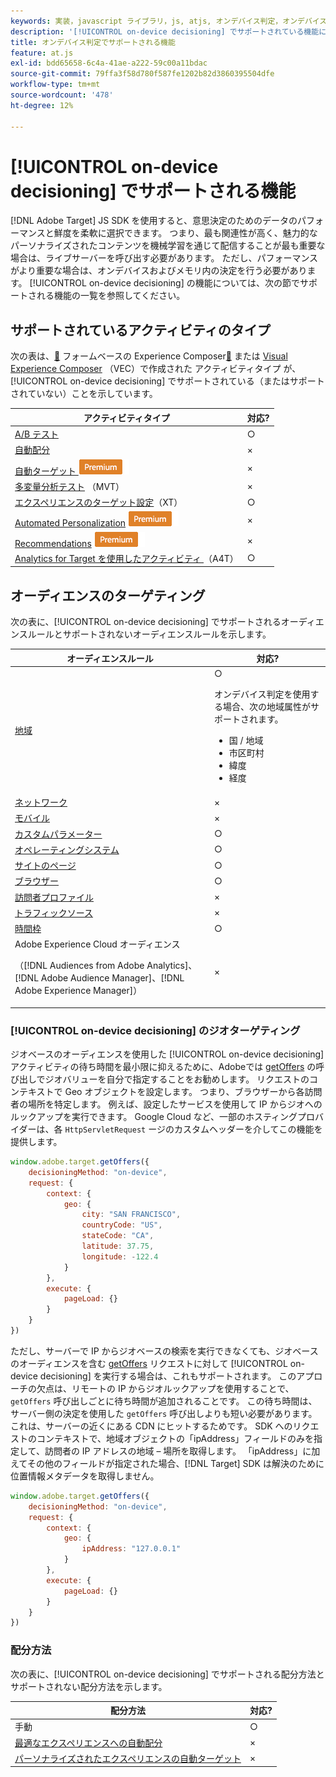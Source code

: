 ```yaml
---
keywords: 実装，javascript ライブラリ，js, atjs, オンデバイス判定，オンデバイス判定，サポートされる機能，$8
description: '[!UICONTROL on-device decisioning] でサポートされている機能について説明します。'
title: オンデバイス判定でサポートされる機能
feature: at.js
exl-id: bdd65658-6c4a-41ae-a222-59c00a11bdac
source-git-commit: 79ffa3f58d780f587fe1202b82d3860395504dfe
workflow-type: tm+mt
source-wordcount: '478'
ht-degree: 12%

---
```


# [!UICONTROL on-device decisioning] でサポートされる機能

[!DNL Adobe Target] JS SDK を使用すると、意思決定のためのデータのパフォーマンスと鮮度を柔軟に選択できます。 つまり、最も関連性が高く、魅力的なパーソナライズされたコンテンツを機械学習を通じて配信することが最も重要な場合は、ライブサーバーを呼び出す必要があります。 ただし、パフォーマンスがより重要な場合は、オンデバイスおよびメモリ内の決定を行う必要があります。 [!UICONTROL on-device decisioning] の機能については、次の節でサポートされる機能の一覧を参照してください。

## サポートされているアクティビティのタイプ

次の表は、[&#128279;](https://experienceleague.adobe.com/docs/target/using/experiences/vec/visual-experience-composer.html?lang=ja) フォームベースの Experience Composer[&#128279;](https://experienceleague.adobe.com/docs/target/using/activities/target-activities-guide.html?lang=ja) または [Visual Experience Composer](https://experienceleague.adobe.com/docs/target/using/experiences/form-experience-composer.html?lang=ja) （VEC）で作成された  アクティビティタイプ  が、[!UICONTROL on-device decisioning] でサポートされている（またはサポートされていない）ことを示しています。

| アクティビティタイプ | 対応? |
| --- | --- |
| [A/B テスト](https://experienceleague.adobe.com/docs/target/using/activities/abtest/test-ab.html?lang=ja) | ○ |
| [自動配分](https://experienceleague.adobe.com/docs/target/using/activities/auto-allocate/automated-traffic-allocation.html?lang=ja) | × |
| [ 自動ターゲット ](https://experienceleague.adobe.com/docs/target/using/activities/auto-target/auto-target-to-optimize.html?lang=ja)![Premium](../../../assets/premium.png) | × |
| [多変量分析テスト](https://experienceleague.adobe.com/docs/target/using/activities/multivariate-test/multivariate-testing.html?lang=ja) （MVT） | × |
| [エクスペリエンスのターゲット設定](https://experienceleague.adobe.com/docs/target/using/activities/experience-targeting/experience-target.html?lang=ja)（XT） | ○ |
| [Automated Personalization](https://experienceleague.adobe.com/docs/target/using/activities/automated-personalization/automated-personalization.html?lang=ja) ![Premium](../../../assets/premium.png) | × |
| [Recommendations](https://experienceleague.adobe.com/docs/target/using/recommendations/recommendations.html?lang=ja) ![Premium](../../../assets/premium.png) | × |
| [Analytics for Target を使用したアクティビティ ](https://experienceleague.adobe.com/docs/target/using/integrate/a4t/a4t.html?lang=ja&) （A4T） | ○ |

## オーディエンスのターゲティング

次の表に、[!UICONTROL on-device decisioning] でサポートされるオーディエンスルールとサポートされないオーディエンスルールを示します。

| オーディエンスルール | 対応? |
| --- | --- |
| [地域](https://experienceleague.adobe.com/docs/target/using/audiences/create-audiences/categories-audiences/geo.html?lang=ja) | ○<P>オンデバイス判定を使用する場合、次の地域属性がサポートされます。<ul><li>国 / 地域</li><li>市区町村</li><li>緯度</li><li>経度</li></ul> |
| [ネットワーク](https://experienceleague.adobe.com/docs/target/using/audiences/create-audiences/categories-audiences/network.html?lang=ja) | × |
| [モバイル](https://experienceleague.adobe.com/docs/target/using/audiences/create-audiences/categories-audiences/mobile.html?lang=ja) | × |
| [カスタムパラメーター](https://experienceleague.adobe.com/docs/target/using/audiences/create-audiences/categories-audiences/custom-parameters.html?lang=ja) | ○ |
| [オペレーティングシステム](https://experienceleague.adobe.com/docs/target/using/audiences/create-audiences/categories-audiences/operating-system.html?lang=ja) | ○ |
| [サイトのページ](https://experienceleague.adobe.com/docs/target/using/audiences/create-audiences/categories-audiences/site-pages.html?lang=ja) | ○ |
| [ブラウザー](https://experienceleague.adobe.com/docs/target/using/audiences/create-audiences/categories-audiences/browser.html?lang=ja) | ○ |
| [訪問者プロファイル](https://experienceleague.adobe.com/docs/target/using/audiences/create-audiences/categories-audiences/visitor-profile.html?lang=ja) | × |
| [トラフィックソース](https://experienceleague.adobe.com/docs/target/using/audiences/create-audiences/categories-audiences/traffic-sources.html?lang=ja) | × |
| [時間枠](https://experienceleague.adobe.com/docs/target/using/audiences/create-audiences/categories-audiences/time-frame.html?lang=ja) | ○ |
| Adobe Experience Cloud オーディエンス<P>（[!DNL Audiences from Adobe Analytics]、[!DNL Adobe Audience Manager]、[!DNL Adobe Experience Manager]） | × |

### [!UICONTROL on-device decisioning] のジオターゲティング

ジオベースのオーディエンスを使用した [!UICONTROL on-device decisioning] アクティビティの待ち時間を最小限に抑えるために、Adobeでは [getOffers](/help/dev/implement/client-side/atjs/atjs-functions/adobe-target-getoffers-atjs-2.md) の呼び出しでジオバリューを自分で指定することをお勧めします。 リクエストのコンテキストで Geo オブジェクトを設定します。 つまり、ブラウザーから各訪問者の場所を特定します。 例えば、設定したサービスを使用して IP からジオへのルックアップを実行できます。 Google Cloud など、一部のホスティングプロバイダーは、各 `HttpServletRequest` ージのカスタムヘッダーを介してこの機能を提供します。

```javascript {line-numbers="true"}
window.adobe.target.getOffers({ 
    decisioningMethod: "on-device", 
    request: { 
        context: { 
            geo: { 
                city: "SAN FRANCISCO", 
                countryCode: "US", 
                stateCode: "CA", 
                latitude: 37.75, 
                longitude: -122.4 
            } 
        }, 
        execute: { 
            pageLoad: {} 
        } 
    } 
})
```

ただし、サーバーで IP からジオベースの検索を実行できなくても、ジオベースのオーディエンスを含む [getOffers](/help/dev/implement/client-side/atjs/atjs-functions/adobe-target-getoffers-atjs-2.md) リクエストに対して [!UICONTROL on-device decisioning] を実行する場合は、これもサポートされます。 このアプローチの欠点は、リモートの IP からジオルックアップを使用することで、`getOffers` 呼び出しごとに待ち時間が追加されることです。 この待ち時間は、サーバー側の決定を使用した `getOffers` 呼び出しよりも短い必要があります。これは、サーバーの近くにある CDN にヒットするためです。 SDK へのリクエストのコンテキストで、地域オブジェクトの「ipAddress」フィールドのみを指定して、訪問者の IP アドレスの地域 – 場所を取得します。 「ipAddress」に加えてその他のフィールドが指定された場合、[!DNL Target] SDK は解決のために位置情報メタデータを取得しません。

```javascript {line-numbers="true"}
window.adobe.target.getOffers({ 
    decisioningMethod: "on-device", 
    request: { 
        context: { 
            geo: { 
                ipAddress: "127.0.0.1" 
            } 
        }, 
        execute: { 
            pageLoad: {} 
        } 
    } 
})
```

### 配分方法

次の表に、[!UICONTROL on-device decisioning] でサポートされる配分方法とサポートされない配分方法を示します。

| 配分方法 | 対応? |
| --- | --- |
| 手動 | ○ |
| [ 最適なエクスペリエンスへの自動配分 ](https://experienceleague.adobe.com/docs/target/using/activities/auto-allocate/automated-traffic-allocation.html?lang=ja) | × |
| [ パーソナライズされたエクスペリエンスの自動ターゲット ](https://experienceleague.adobe.com/docs/target/using/activities/auto-target/auto-target-to-optimize.html?lang=ja) | × |
